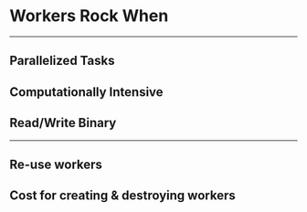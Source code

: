 # Workers Rock When
<!-- .slide: data-background="rgba(168, 0, 32, 0.82)" -->

---

<!-- .slide: data-background="rgba(168, 0, 32, 0.82)" -->
## Parallelized Tasks

## Computationally Intensive

## Read/Write Binary

---

<!-- .slide: data-background="rgba(168, 0, 32, 0.82)" -->
## Re-use workers

## Cost for creating & destroying workers
